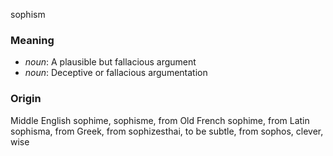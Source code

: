 sophism
### Meaning
+ _noun_: A plausible but fallacious argument
+ _noun_: Deceptive or fallacious argumentation

### Origin

Middle English sophime, sophisme, from Old French sophime, from Latin sophisma, from Greek, from sophizesthai, to be subtle, from sophos, clever, wise

